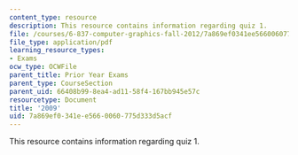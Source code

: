 ```yaml
---
content_type: resource
description: This resource contains information regarding quiz 1.
file: /courses/6-837-computer-graphics-fall-2012/7a869ef0341ee5660060775d333d5acf_MIT6_837F12_2009_final.pdf
file_type: application/pdf
learning_resource_types:
- Exams
ocw_type: OCWFile
parent_title: Prior Year Exams
parent_type: CourseSection
parent_uid: 66408b99-8ea4-ad11-58f4-167bb945e57c
resourcetype: Document
title: '2009'
uid: 7a869ef0-341e-e566-0060-775d333d5acf
---
```

This resource contains information regarding quiz 1.

